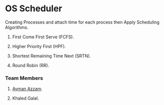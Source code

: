 # OS Scheduler
Creating Processes and attach time for each process then Apply Scheduling Algorithms.

1. First Come First Serve (FCFS).

2. Higher Priority First (HPF).

3. Shortest Remaining Time Next (SRTN).

4. Round Robin (RR).

### Team Members
1. [Ayman Azzam](https://github.com/AymanAzzam).

2. Khaled Galal.
